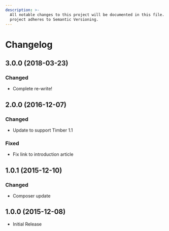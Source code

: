 ```yaml
---
description: >-
  All notable changes to this project will be documented in this file. This
  project adheres to Semantic Versioning.
---
```


# Changelog

## 3.0.0 \(2018-03-23\)

### Changed

* Complete re-write!

## 2.0.0 \(2016-12-07\)

### Changed

* Update to support Timber 1.1

### Fixed

* Fix link to introduction article

## 1.0.1 \(2015-12-10\)

### Changed

* Composer update

## 1.0.0 \(2015-12-08\)

* Initial Release

